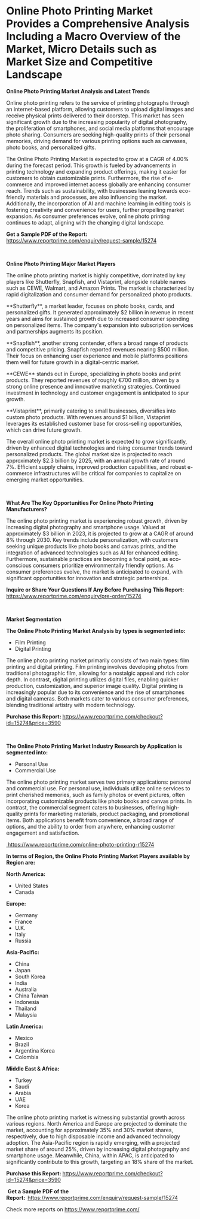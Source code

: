 <p><h1>Online Photo Printing Market Provides a Comprehensive Analysis Including a Macro Overview of the Market, Micro Details such as Market Size and Competitive Landscape</h1></p><p><strong>Online Photo Printing Market Analysis and Latest Trends</strong></p>
<p><p>Online photo printing refers to the service of printing photographs through an internet-based platform, allowing customers to upload digital images and receive physical prints delivered to their doorstep. This market has seen significant growth due to the increasing popularity of digital photography, the proliferation of smartphones, and social media platforms that encourage photo sharing. Consumers are seeking high-quality prints of their personal memories, driving demand for various printing options such as canvases, photo books, and personalized gifts.</p><p>The Online Photo Printing Market is expected to grow at a CAGR of 4.00% during the forecast period. This growth is fueled by advancements in printing technology and expanding product offerings, making it easier for customers to obtain customizable prints. Furthermore, the rise of e-commerce and improved internet access globally are enhancing consumer reach. Trends such as sustainability, with businesses leaning towards eco-friendly materials and processes, are also influencing the market. Additionally, the incorporation of AI and machine learning in editing tools is fostering creativity and convenience for users, further propelling market expansion. As consumer preferences evolve, online photo printing continues to adapt, aligning with the changing digital landscape.</p></p>
<p><strong>Get a Sample PDF of the Report:&nbsp;</strong> <a href="https://www.reportprime.com/enquiry/request-sample/15274?utm_campaign=3053&utm_medium=2&utm_source=Github&utm_content=ia&utm_term=20032025&utm_id=online-photo-printing">https://www.reportprime.com/enquiry/request-sample/15274</a></p>
<p>&nbsp;</p>
<p><strong>Online Photo Printing Major Market Players</strong></p>
<p><p>The online photo printing market is highly competitive, dominated by key players like Shutterfly, Snapfish, and Vistaprint, alongside notable names such as CEWE, Walmart, and Amazon Prints. The market is characterized by rapid digitalization and consumer demand for personalized photo products.</p><p>**Shutterfly**, a market leader, focuses on photo books, cards, and personalized gifts. It generated approximately $2 billion in revenue in recent years and aims for sustained growth due to increased consumer spending on personalized items. The company's expansion into subscription services and partnerships augments its position.</p><p>**Snapfish**, another strong contender, offers a broad range of products and competitive pricing. Snapfish reported revenues nearing $500 million. Their focus on enhancing user experience and mobile platforms positions them well for future growth in a digital-centric market.</p><p>**CEWE** stands out in Europe, specializing in photo books and print products. They reported revenues of roughly €700 million, driven by a strong online presence and innovative marketing strategies. Continued investment in technology and customer engagement is anticipated to spur growth.</p><p>**Vistaprint**, primarily catering to small businesses, diversifies into custom photo products. With revenues around $1 billion, Vistaprint leverages its established customer base for cross-selling opportunities, which can drive future growth.</p><p>The overall online photo printing market is expected to grow significantly, driven by enhanced digital technologies and rising consumer trends toward personalized products. The global market size is projected to reach approximately $2.3 billion by 2025, with an annual growth rate of around 7%. Efficient supply chains, improved production capabilities, and robust e-commerce infrastructures will be critical for companies to capitalize on emerging market opportunities.</p></p>
<p>&nbsp;</p>
<p><strong>What Are The Key Opportunities For Online Photo Printing Manufacturers?</strong></p>
<p><p>The online photo printing market is experiencing robust growth, driven by increasing digital photography and smartphone usage. Valued at approximately $3 billion in 2023, it is projected to grow at a CAGR of around 8% through 2030. Key trends include personalization, with customers seeking unique products like photo books and canvas prints, and the integration of advanced technologies such as AI for enhanced editing. Furthermore, sustainable practices are becoming a focal point, as eco-conscious consumers prioritize environmentally friendly options. As consumer preferences evolve, the market is anticipated to expand, with significant opportunities for innovation and strategic partnerships.</p></p>
<p><strong>Inquire or Share Your Questions If Any Before Purchasing This Report:</strong> <a href="https://www.reportprime.com/enquiry/pre-order/15274?utm_campaign=3053&utm_medium=2&utm_source=Github&utm_content=ia&utm_term=20032025&utm_id=online-photo-printing">https://www.reportprime.com/enquiry/pre-order/15274</a></p>
<p>&nbsp;</p>
<p><strong>Market Segmentation</strong></p>
<p><strong>The Online Photo Printing Market Analysis by types is segmented into:</strong></p>
<p><ul><li>Film Printing</li><li>Digital Printing</li></ul></p>
<p><p>The online photo printing market primarily consists of two main types: film printing and digital printing. Film printing involves developing photos from traditional photographic film, allowing for a nostalgic appeal and rich color depth. In contrast, digital printing utilizes digital files, enabling quicker production, customization, and superior image quality. Digital printing is increasingly popular due to its convenience and the rise of smartphones and digital cameras. Both markets cater to various consumer preferences, blending traditional artistry with modern technology.</p></p>
<p><strong>Purchase this Report:&nbsp;</strong><a href="https://www.reportprime.com/checkout?id=15274&price=3590&utm_campaign=3053&utm_medium=2&utm_source=Github&utm_content=ia&utm_term=20032025&utm_id=online-photo-printing">https://www.reportprime.com/checkout?id=15274&price=3590</a></p>
<p>&nbsp;</p>
<p><strong>The Online Photo Printing Market Industry Research by Application is segmented into:</strong></p>
<p><ul><li>Personal Use</li><li>Commercial Use</li></ul></p>
<p><p>The online photo printing market serves two primary applications: personal and commercial use. For personal use, individuals utilize online services to print cherished memories, such as family photos or event pictures, often incorporating customizable products like photo books and canvas prints. In contrast, the commercial segment caters to businesses, offering high-quality prints for marketing materials, product packaging, and promotional items. Both applications benefit from convenience, a broad range of options, and the ability to order from anywhere, enhancing customer engagement and satisfaction.</p></p>
<p><a href="https://www.reportprime.com/online-photo-printing-r15274?utm_campaign=3053&utm_medium=2&utm_source=Github&utm_content=ia&utm_term=20032025&utm_id=online-photo-printing">&nbsp;https://www.reportprime.com/online-photo-printing-r15274</a></p>
<p><strong>In terms of Region, the Online Photo Printing Market Players available by Region are:</strong></p>
<p>
    <p> <strong> North America: </strong>
        <ul>
            <li>United States</li>
            <li>Canada</li>
        </ul>
        </p> 
    <p> <strong> Europe: </strong>
        <ul>
            <li>Germany</li>
            <li>France</li>
            <li>U.K.</li>
            <li>Italy</li>
            <li>Russia</li>
        </ul>
        </p> 
    <p> <strong> Asia-Pacific: </strong>
        <ul>
            <li>China</li>
            <li>Japan</li>
            <li>South Korea</li>
            <li>India</li>
            <li>Australia</li>
            <li>China Taiwan</li>
            <li>Indonesia</li>
            <li>Thailand</li>
            <li>Malaysia</li>
        </ul>
        </p> 
    <p> <strong> Latin America: </strong>
        <ul>
            <li>Mexico</li>
            <li>Brazil</li>
            <li>Argentina Korea</li>
            <li>Colombia</li>
        </ul>
        </p> 
    <p> <strong> Middle East & Africa: </strong>
        <ul>
            <li>Turkey</li>
            <li>Saudi</li>
            <li>Arabia</li>
            <li>UAE</li>
            <li>Korea</li>
        </ul>
    </p>
    </p>
<p><p>The online photo printing market is witnessing substantial growth across various regions. North America and Europe are projected to dominate the market, accounting for approximately 35% and 30% market shares, respectively, due to high disposable income and advanced technology adoption. The Asia-Pacific region is rapidly emerging, with a projected market share of around 25%, driven by increasing digital photography and smartphone usage. Meanwhile, China, within APAC, is anticipated to significantly contribute to this growth, targeting an 18% share of the market.</p></p>
<p><strong>Purchase this Report: </strong><a href="https://www.reportprime.com/checkout?id=15274&price=3590&utm_campaign=3053&utm_medium=2&utm_source=Github&utm_content=ia&utm_term=20032025&utm_id=online-photo-printing">https://www.reportprime.com/checkout?id=15274&price=3590</a></p>
<p>&nbsp;<strong>Get a Sample PDF of the Report:&nbsp;&nbsp;</strong><a href="https://www.reportprime.com/enquiry/request-sample/15274?utm_campaign=3053&utm_medium=2&utm_source=Github&utm_content=ia&utm_term=20032025&utm_id=online-photo-printing">https://www.reportprime.com/enquiry/request-sample/15274</a></p>
<p><strong></strong></p>
<p>Check more reports on <a href="https://www.reportprime.com/?utm_campaign=3053&utm_medium=2&utm_source=Github&utm_content=ia&utm_term=20032025&utm_id=online-photo-printing">https://www.reportprime.com/</a></p>